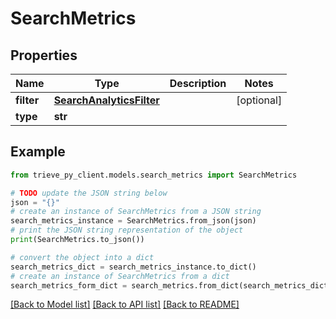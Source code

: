 # SearchMetrics


## Properties

Name | Type | Description | Notes
------------ | ------------- | ------------- | -------------
**filter** | [**SearchAnalyticsFilter**](SearchAnalyticsFilter.md) |  | [optional] 
**type** | **str** |  | 

## Example

```python
from trieve_py_client.models.search_metrics import SearchMetrics

# TODO update the JSON string below
json = "{}"
# create an instance of SearchMetrics from a JSON string
search_metrics_instance = SearchMetrics.from_json(json)
# print the JSON string representation of the object
print(SearchMetrics.to_json())

# convert the object into a dict
search_metrics_dict = search_metrics_instance.to_dict()
# create an instance of SearchMetrics from a dict
search_metrics_form_dict = search_metrics.from_dict(search_metrics_dict)
```
[[Back to Model list]](../README.md#documentation-for-models) [[Back to API list]](../README.md#documentation-for-api-endpoints) [[Back to README]](../README.md)


